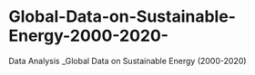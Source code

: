 # Global-Data-on-Sustainable-Energy-2000-2020-
Data Analysis _Global Data on Sustainable Energy (2000-2020)
